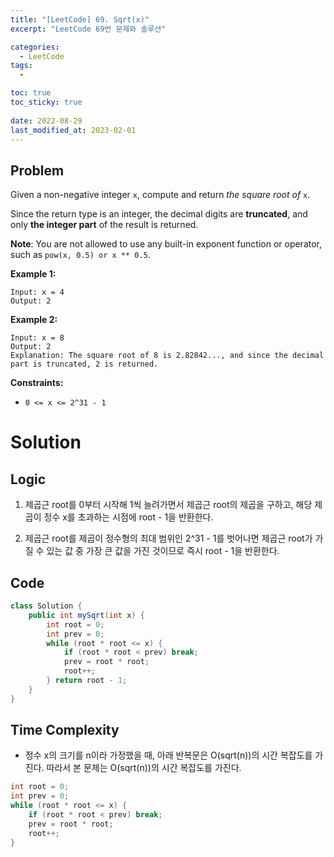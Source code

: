 ```yaml
---
title: "[LeetCode] 69. Sqrt(x)"
excerpt: "LeetCode 69번 문제와 솔루션"

categories:
  - LeetCode
tags:
  - 

toc: true
toc_sticky: true
 
date: 2022-08-29
last_modified_at: 2023-02-01
---
```

## **Problem**
Given a non-negative integer `x`, compute and return *the square root of* `x`.

Since the return type is an integer, the decimal digits are **truncated**, and only **the integer part** of the result is returned.

**Note**: You are not allowed to use any built-in exponent function or operator, such as `pow(x, 0.5) or x ** 0.5`.


**Example 1:**
```
Input: x = 4
Output: 2
```
**Example 2:**
```
Input: x = 8
Output: 2
Explanation: The square root of 8 is 2.82842..., and since the decimal part is truncated, 2 is returned.
```
**Constraints:**
- `0 <= x <= 2^31 - 1`

# **Solution**
## **Logic**
1. 제곱근 root를 0부터 시작해 1씩 늘려가면서 제곱근 root의 제곱을 구하고, 해당 제곱이 정수 x를 초과하는 시점에 root - 1을 반환한다.

2. 제곱근 root를 제곱이 정수형의 최대 범위인 2^31 - 1를 벗어나면 제곱근 root가 가질 수 있는 값 중 가장 큰 값을 가진 것이므로 즉시 root - 1을 반환한다. 
## **Code**
```java
class Solution {
    public int mySqrt(int x) {
        int root = 0;
        int prev = 0;
        while (root * root <= x) {
            if (root * root < prev) break;
            prev = root * root;
            root++;
        } return root - 1;
    }
}
```
## **Time Complexity**
- 정수 x의 크기를 n이라 가정했을 때, 아래 반복문은 O(sqrt(n))의 시간 복잡도를 가진다. 따라서 본 문제는 O(sqrt(n))의 시간 복잡도를 가진다.
```java
int root = 0;
int prev = 0;
while (root * root <= x) {
    if (root * root < prev) break;
    prev = root * root;
    root++;
}
```



<!-- ## **Solution2**
## **Logic**

## **Code**
```java
class Solution {
    public int mySqrt(int x) {
      if (x == 0) return 0;
	    long i = x;
    	while(i > x / i)  
	      	i = (i + x / i) / 2;	    	
	    return (int)i;
    }
}
```
## **Time Complexity** -->
